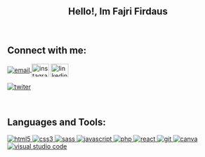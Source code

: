 <h2 align=center>Hello!, Im Fajri Firdaus</h2>
<br>
<h2 align="left">Connect with me:</h2>
<p align="left">
<a href="mailto: fajrifirdaus47@gmail.com" target="blank"><img align="center" src="https://img.icons8.com/dotty/40/000000/email.png" alt="email" />
</a>
<a href="https://instagram.com/fajri.daus" rel="noopener noreferrer" target="_blank"><img align="center" src="https://raw.githubusercontent.com/rahuldkjain/github-profile-readme-generator/master/src/images/icons/Social/instagram.svg" alt="instagram" height="30" width="40" /></a>
<a href="https://linkedin.com/in/muhammad-fajri-firdaus" rel="noopener noreferrer" target="_blank"><img align="center" src="https://raw.githubusercontent.com/rahuldkjain/github-profile-readme-generator/master/src/images/icons/Social/linked-in-alt.svg" alt="linkedin" height="30" width="40" /></a>
</p>
<p align="left">
<a href="https://twitter.com/ddausdude" rel="noopener noreferrer" target="_blank"> <img src="https://img.shields.io/twitter/follow/ddausdude?logo=twitter&style=for-the-badge" alt="twiter" /></a>
</p>
<br>
<h2 align="left">Languages and Tools:</h2>
<p align="left">
<a href="https://www.w3.org/html/" target="_blank"> <img src="https://img.shields.io/badge/HTML5-E34F26?style=for-the-badge&logo=html5&logoColor=white" alt="html5" /> </a>
<a href="https://www.w3schools.com/css/" target="_blank"> <img src="https://img.shields.io/badge/CSS3-1572B6?style=for-the-badge&logo=css3&logoColor=white" alt="css3" /> </a>
<a href="https://sass-lang.com" target="_blank"> <img src="https://img.shields.io/badge/Sass-CC6699?style=for-the-badge&logo=sass&logoColor=white" alt="sass" /> </a>
<a href="https://developer.mozilla.org/en-US/docs/Web/JavaScript" target="_blank"> <img src="https://img.shields.io/badge/JavaScript-323330?style=for-the-badge&logo=javascript&logoColor=F7DF1Eg" alt="javascript" </a>
<a href="https://www.php.net/" target="_blank"> <img src="https://img.shields.io/badge/PHP-323330?style=for-the-badge&logo=php&logoColor=777BB3" alt="php" </a>
<a href="https://reactjs.org/" target="_blank"> <img src="https://img.shields.io/badge/react-%2320232a.svg?style=for-the-badge&logo=react&logoColor=%2361DAFB" alt="react" </a>
<a href="https://git-scm.com/" target="_blank"> <img src="https://img.shields.io/badge/Git-F05032?style=for-the-badge&logo=git&logoColor=white" alt="git" </a>
<a href="https://www.canva.com/" target="_blank"> <img src="https://img.shields.io/badge/Canva-%2300C4CC.svg?&style=for-the-badge&logo=Canva&logoColor=white" alt="canva" /> </a>
<a href="https://code.visualstudio.com/" target="_blank"> <img src="https://img.shields.io/badge/Visual_Studio_Code-0078D4?style=for-the-badge&logo=visual%20studio%20code&logoColor=white" alt="visual studio code" /> </a>
</p>
<br>
<br>

